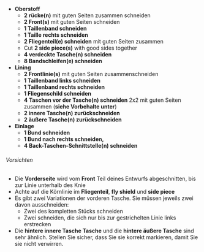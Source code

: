 -   **Oberstoff**
    -   **2 rücke(n)** mit guten Seiten zusammen schneiden
    -   **2 Front(s)** mit guten Seiten schneiden
    -   **1 Taillenband schneiden**
    -   **1 Taille rechts schneiden**
    -   **2 Fliegenteil(e) schneiden** mit guten Seiten zusammen
    -   Cut **2 side piece(s)** with good sides together
    -   **4 verdeckte Tasche(n) schneiden**
    -   **8 Bandschleifen(e) schneiden**
-   **Lining**
    -   **2 Frontlinie(s)** mit guten Seiten zusammenschneiden
    -   **1 Taillenband links schneiden**
    -   **1 Taillenband rechts schneiden**
    -   **1 Fliegenschild schneiden**
    -   **4 Taschen vor der Tasche(n) schneiden** 2x2 mit guten Seiten zusammen (**siehe Vorbehalte unter**)
    -   **2 innere Tasche(n) zurückschneiden**
    -   **2 äußere Tasche(n) zurückschneiden**
-   **Einlage**
    -   **1 Bund schneiden**
    -   **1 Bund nach rechts schneiden,**
    -   **4 Back-Taschen-Schnittstelle(n) schneiden**

<Warning>

###### Vorsichten

-   Die **Vorderseite** wird vom **Front** Teil deines Entwurfs abgeschnitten, bis zur Linie unterhalb des Knie
-   Achte auf die Körnlinie im **Fliegenteil**, **fly shield** und **side piece**
-   Es gibt zwei Variationen der vorderen Tasche. Sie müssen jeweils zwei davon ausschneiden:
    -   Zwei des kompletten Stücks schneiden
    -   Zwei schneiden, die sich nur bis zur gestrichelten Linie links erstrecken
-   Die **hintere innere Tasche Tasche** und die **hintere äußere Tasche** sind sehr ähnlich. Stellen Sie sicher, dass Sie sie korrekt markieren, damit Sie sie nicht verwirren.

</Warning>
